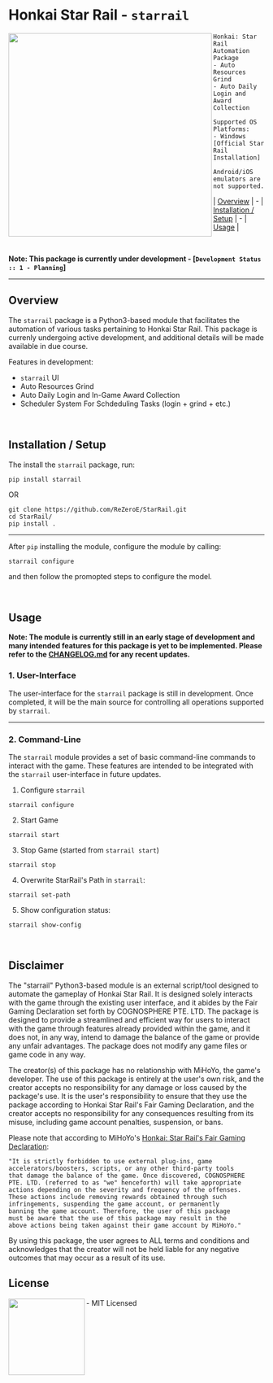 # Honkai Star Rail - `starrail`


<img src="https://i.imgur.com/8Elhiqy.jpg" width="400" height="auto" align="left"/>
<ul>
  
```
Honkai: Star Rail Automation Package
- Auto Resources Grind
- Auto Daily Login and Award Collection

Supported OS Platforms:
- Windows [Official Star Rail Installation]

Android/iOS emulators are not supported.
```

| [Overview](https://github.com/ReZeroE/StarRail#installation--setup) |  -  |
[Installation / Setup](https://github.com/ReZeroE/StarRail#installation--setup) | - |
[Usage](https://github.com/ReZeroE/StarRail/tree/dev#usage) |

</ul>
<br clear="left"/>

**Note: This package is currently under development - [`Development Status :: 1 - Planning`]**

***

## Overview

The `starrail` package is a Python3-based module that facilitates the automation of various tasks pertaining to Honkai Star Rail. This package is currenly undergoing active development, and additional details will be made available in due course.

Features in development:
- `starrail` UI
- Auto Resources Grind
- Auto Daily Login and In-Game Award Collection
- Scheduler System For Schdeduling Tasks (login + grind + etc.)

<br>

## Installation / Setup
The install the `starrail` package, run:
```shell
pip install starrail
```
OR
```shell
git clone https://github.com/ReZeroE/StarRail.git
cd StarRail/
pip install .
```
***
After `pip` installing the module, configure the module by calling:
```
starrail configure
```
and then follow the promopted steps to configure the model.


<br>


## Usage

**Note: The module is currently still in an early stage of development and many intended features for this package is yet to be implemented. Please refer to the [CHANGELOG.md](https://github.com/ReZeroE/StarRail/blob/dev/CHANGELOG.md) for any recent updates.**


### 1. User-Interface

The user-interface for the `starrail` package is still in development. Once completed, it will be the main source for controlling all operations supported by `starrail`.

***

### 2. Command-Line 
The `starrail` module provides a set of basic command-line commands to interact with the game. These features are intended to be integrated with the `starrail` user-interface in future updates.

1. Configure `starrail`
```
starrail configure
```

2. Start Game
```
starrail start
```
3. Stop Game (started from `starrail start`)
```
starrail stop
```
4. Overwrite StarRail's Path in `starrail`:
```
starrail set-path
```
5. Show configuration status:
```
starrail show-config
```

<br>

## Disclaimer
The "starrail" Python3-based module is an external script/tool
designed to automate the gameplay of Honkai Star Rail. It is designed
solely interacts with the game through the existing user interface,
and it abides by the Fair Gaming Declaration set forth by COGNOSPHERE
PTE. LTD. The package is designed to provide a streamlined and
efficient way for users to interact with the game through features
already provided within the game, and it does not, in any way, intend 
to damage the balance of the game or provide any unfair advantages. 
The package does not modify any game files or game code in any way.

The creator(s) of this package has no relationship with MiHoYo, the
game's developer. The use of this package is entirely at the user's
own risk, and the creator accepts no responsibility for any damage or
loss caused by the package's use. It is the user's responsibility to
ensure that they use the package according to Honkai Star Rail's Fair
Gaming Declaration, and the creator accepts no responsibility for any
consequences resulting from its misuse, including game account
penalties, suspension, or bans.

Please note that according to MiHoYo's [Honkai: Star Rail's Fair Gaming Declaration](https://hsr.hoyoverse.com/en-us/news/111244):

    "It is strictly forbidden to use external plug-ins, game
    accelerators/boosters, scripts, or any other third-party tools
    that damage the balance of the game. Once discovered, COGNOSPHERE
    PTE. LTD. (referred to as "we" henceforth) will take appropriate
    actions depending on the severity and frequency of the offenses.
    These actions include removing rewards obtained through such
    infringements, suspending the game account, or permanently
    banning the game account. Therefore, the user of this package
    must be aware that the use of this package may result in the
    above actions being taken against their game account by MiHoYo."

By using this package, the user agrees to ALL terms and conditions
and acknowledges that the creator will not be held liable for any
negative outcomes that may occur as a result of its use.

## License

<img src="https://upload.wikimedia.org/wikipedia/commons/thumb/0/0c/MIT_logo.svg/220px-MIT_logo.svg.png" align="left" width="150"/>

<ul>
 - MIT Licensed
</ul>

<br clear="left"/>

